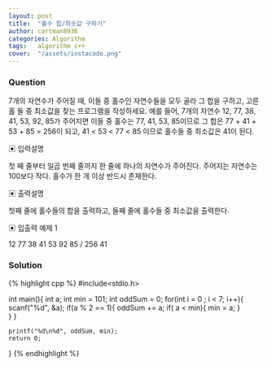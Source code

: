 ```yaml
---
layout: post
title:  "홀수 합/최솟값 구하기"
author: cartman8936
categories: Algorithm
tags:	algorithm c++
cover:  "/assets/instacode.png"
---
```


### Question
7개의 자연수가 주어질 때, 이들 중 홀수인 자연수들을 모두 골라 그 합을 구하고, 고른 홀 들 중 최소값을 찾는 프로그램을 작성하세요.
예를 들어, 7개의 자연수 12, 77, 38, 41, 53, 92, 85가 주어지면 이들 중 홀수는 77, 41, 53, 85이므로 그 합은 77 + 41 + 53 + 85 = 256이 되고,
41 < 53 < 77 < 85 이므로 홀수들 중 최소값은 41이 된다.

▣ 입력설명 

첫 째 줄부터 일곱 번째 줄까지 한 줄에 하나의 자연수가 주어진다. 주어지는 자연수는 100보다 작다. 홀수가 한 개 이상 반드시 존재한다.

▣ 출력설명 

첫째 줄에 홀수들의 합을 출력하고, 둘째 줄에 홀수들 중 최소값을 출력한다.


▣ 입출력 예제 1

12 77 38 41 53 92 85 / 256 41

### Solution

{% highlight cpp %}
#include<stdio.h>

int main(){
	int a;
	int min = 101;
	int oddSum = 0;
	for(int i = 0 ; i < 7; i++){
		scanf("%d", &a);
		if(a % 2 == 1){
			oddSum += a;
			if( a < min){
				min = a; 
			}		
		}
	}

	printf("%d\n%d", oddSum, min);	
	return 0;
}
{% endhighlight %}


